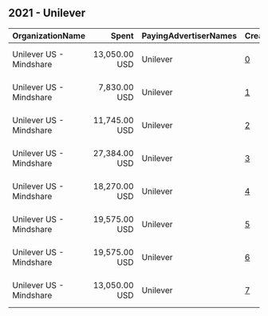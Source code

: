## 2021 - Unilever 
|OrganizationName|Spent|PayingAdvertiserNames|CreativeUrls|Impressions|Genders|AgeBrackets|CountryCodes|BillingAddresses|CandidateBallotInformation|
|:---|---:|:---|:---|---:|:---|:---|:---|:---|:---|
|Unilever US - Mindshare|13,050.00 USD|Unilever|[0](https://www.snap.com/political-ads/asset/590f0a1ff9c6d776c6c5e03166bae3fb57bdba6a5cf2529e22724ca1d683f7b8?mediaType=mp4)|1,227,693||18-34|united states|"PO Box 4614 GCS,New York,10163,US"||
|Unilever US - Mindshare|7,830.00 USD|Unilever|[1](https://www.snap.com/political-ads/asset/590f0a1ff9c6d776c6c5e03166bae3fb57bdba6a5cf2529e22724ca1d683f7b8?mediaType=mp4)|1,462,935||18-34|united states|"PO Box 4614 GCS,New York,10163,US"||
|Unilever US - Mindshare|11,745.00 USD|Unilever|[2](https://www.snap.com/political-ads/asset/590f0a1ff9c6d776c6c5e03166bae3fb57bdba6a5cf2529e22724ca1d683f7b8?mediaType=mp4)|2,233,623||18-34|united states|"PO Box 4614 GCS,New York,10163,US"||
|Unilever US - Mindshare|27,384.00 USD|Unilever|[3](https://www.snap.com/political-ads/asset/590f0a1ff9c6d776c6c5e03166bae3fb57bdba6a5cf2529e22724ca1d683f7b8?mediaType=mp4)|2,578,843||18-34|united states|"PO Box 4614 GCS,New York,10163,US"||
|Unilever US - Mindshare|18,270.00 USD|Unilever|[4](https://www.snap.com/political-ads/asset/590f0a1ff9c6d776c6c5e03166bae3fb57bdba6a5cf2529e22724ca1d683f7b8?mediaType=mp4)|1,718,051||18-34|united states|"PO Box 4614 GCS,New York,10163,US"||
|Unilever US - Mindshare|19,575.00 USD|Unilever|[5](https://www.snap.com/political-ads/asset/590f0a1ff9c6d776c6c5e03166bae3fb57bdba6a5cf2529e22724ca1d683f7b8?mediaType=mp4)|3,324,623||18-34|united states|"PO Box 4614 GCS,New York,10163,US"||
|Unilever US - Mindshare|19,575.00 USD|Unilever|[6](https://www.snap.com/political-ads/asset/590f0a1ff9c6d776c6c5e03166bae3fb57bdba6a5cf2529e22724ca1d683f7b8?mediaType=mp4)|1,848,303||18-34|united states|"PO Box 4614 GCS,New York,10163,US"||
|Unilever US - Mindshare|13,050.00 USD|Unilever|[7](https://www.snap.com/political-ads/asset/590f0a1ff9c6d776c6c5e03166bae3fb57bdba6a5cf2529e22724ca1d683f7b8?mediaType=mp4)|2,347,945||18-34|united states|"PO Box 4614 GCS,New York,10163,US"||
